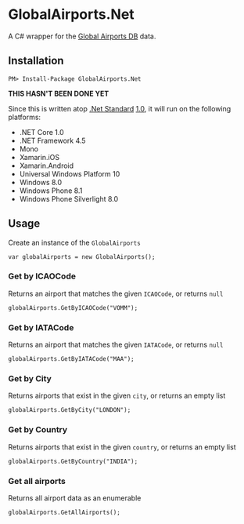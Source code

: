 # GlobalAirports.Net

A C# wrapper for the [Global Airports DB](http://www.partow.net/miscellaneous/airportdatabase/) data.

## Installation

    PM> Install-Package GlobalAirports.Net

**THIS HASN'T BEEN DONE YET**

Since this is written atop [.Net Standard](https://docs.microsoft.com/en-us/dotnet/standard/library) [1.0](https://github.com/dotnet/standard/blob/master/docs/versions/netstandard1.0.md), it will run on the following platforms:

* .NET Core 1.0
* .NET Framework 4.5
* Mono
* Xamarin.iOS
* Xamarin.Android
* Universal Windows Platform 10
* Windows 8.0
* Windows Phone 8.1
* Windows Phone Silverlight 8.0

## Usage

Create an instance of the `GlobalAirports`

```CSharp
var globalAirports = new GlobalAirports();
```

### Get by ICAOCode

Returns an airport that matches the given `ICAOCode`, or returns `null`

```CSharp
globalAirports.GetByICAOCode("VOMM");
```

### Get by IATACode

Returns an airport that matches the given `IATACode`, or returns `null`

```CSharp
globalAirports.GetByIATACode("MAA");
```

### Get by City

Returns airports that exist in the given `city`, or returns an empty list

```CSharp
globalAirports.GetByCity("LONDON");
```

### Get by Country

Returns airports that exist in the given `country`, or returns an empty list

```CSharp
globalAirports.GetByCountry("INDIA");
```

### Get all airports

Returns all airport data as an enumerable

```CSharp
globalAirports.GetAllAirports();
```
